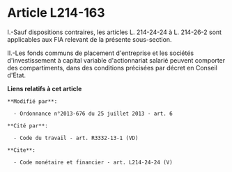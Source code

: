 # Article L214-163

I.-Sauf dispositions contraires, les articles L. 214-24-24 à L. 214-26-2 sont applicables aux FIA relevant de la présente
sous-section. 

II.-Les fonds communs de placement d'entreprise et les sociétés d'investissement à capital variable d'actionnariat salarié
peuvent comporter des compartiments, dans des conditions précisées par décret en Conseil d'Etat.

**Liens relatifs à cet article**

	**Modifié par**:

	  - Ordonnance n°2013-676 du 25 juillet 2013 - art. 6

	**Cité par**:

	  - Code du travail - art. R3332-13-1 (VD)

	**Cite**:

	  - Code monétaire et financier - art. L214-24-24 (V)

